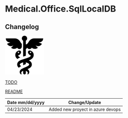 # Medical.Office.SqlLocalDB

## Changelog

![enter image description here](./Img/caduceo.png)

[TODO](/Documentacion/TODO.md)

[README](/README.md)




| Date mm/dd/yyyy | Change/Update |
|--|--|
|04/23/2024|Added new proyect in azure devops|
